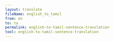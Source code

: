 ```yaml
---
layout: translate
fileName: english_to_tamil
from: en
to: ta
permalink: english-to-tamil-sentence-translation
tool: english-to-tamil-sentence-translation
---
```

